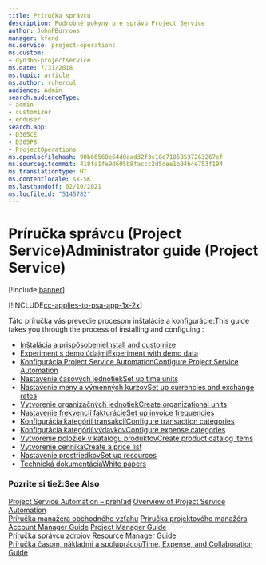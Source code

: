```yaml
---
title: Príručka správcu
description: Podrobné pokyny pre správu Project Service
author: JohnPBurrows
manager: kfend
ms.service: project-operations
ms.custom:
- dyn365-projectservice
ms.date: 7/31/2018
ms.topic: article
ms.author: ruhercul
audience: Admin
search.audienceType:
- admin
- customizer
- enduser
search.app:
- D365CE
- D365PS
- ProjectOperations
ms.openlocfilehash: 90b66560e64d0aad32f3c18e71858537263267ef
ms.sourcegitcommit: 418fa1fe9d605b8faccc2d5dee1b04b4e753f194
ms.translationtype: HT
ms.contentlocale: sk-SK
ms.lasthandoff: 02/10/2021
ms.locfileid: "5145782"
---
```

# <a name="administrator-guide-project-service"></a><span data-ttu-id="ec2e9-103">Príručka správcu (Project Service)</span><span class="sxs-lookup"><span data-stu-id="ec2e9-103">Administrator guide (Project Service)</span></span>

[!include [banner](../includes/psa-now-project-operations.md)]

[!INCLUDE[cc-applies-to-psa-app-1x-2x](../includes/cc-applies-to-psa-app-1x-2x.md)]

<span data-ttu-id="ec2e9-104">Táto príručka vás prevedie procesom inštalácie a konfigurácie:</span><span class="sxs-lookup"><span data-stu-id="ec2e9-104">This guide takes you through the process of installing and configuing :</span></span>  
  
- [<span data-ttu-id="ec2e9-105">Inštalácia a prispôsobenie</span><span class="sxs-lookup"><span data-stu-id="ec2e9-105">Install and customize</span></span>](install-customize.md)
- [<span data-ttu-id="ec2e9-106">Experiment s demo údajmi</span><span class="sxs-lookup"><span data-stu-id="ec2e9-106">Experiment with demo data</span></span>](use-demo-data.md)
- [<span data-ttu-id="ec2e9-107">Konfigurácia Project Service Automation</span><span class="sxs-lookup"><span data-stu-id="ec2e9-107">Configure Project Service Automation</span></span>](configure.md)
- [<span data-ttu-id="ec2e9-108">Nastavenie časových jednotiek</span><span class="sxs-lookup"><span data-stu-id="ec2e9-108">Set up time units</span></span>](set-up-time-units.md)
- [<span data-ttu-id="ec2e9-109">Nastavenie meny a výmenných kurzov</span><span class="sxs-lookup"><span data-stu-id="ec2e9-109">Set up currencies and exchange rates</span></span>](set-up-currencies-exchange-rates.md)
- [<span data-ttu-id="ec2e9-110">Vytvorenie organizačných jednotiek</span><span class="sxs-lookup"><span data-stu-id="ec2e9-110">Create organizational units</span></span>](create-organizational-units.md)
- [<span data-ttu-id="ec2e9-111">Nastavenie frekvencií fakturácie</span><span class="sxs-lookup"><span data-stu-id="ec2e9-111">Set up invoice frequencies</span></span>](set-up-invoice-frequencies.md)
- [<span data-ttu-id="ec2e9-112">Konfigurácia kategórií transakcií</span><span class="sxs-lookup"><span data-stu-id="ec2e9-112">Configure transaction categories</span></span>](configure-transaction-categories.md)
- [<span data-ttu-id="ec2e9-113">Konfigurácia kategórií výdavkov</span><span class="sxs-lookup"><span data-stu-id="ec2e9-113">Configure expense categories</span></span>](configure-expense-categories.md)
- [<span data-ttu-id="ec2e9-114">Vytvorenie položiek v katalógu produktov</span><span class="sxs-lookup"><span data-stu-id="ec2e9-114">Create product catalog items</span></span>](create-product-catalog-items.md)
- [<span data-ttu-id="ec2e9-115">Vytvorenie cenníka</span><span class="sxs-lookup"><span data-stu-id="ec2e9-115">Create a price list</span></span>](create-price-list.md)
- [<span data-ttu-id="ec2e9-116">Nastavenie prostriedkov</span><span class="sxs-lookup"><span data-stu-id="ec2e9-116">Set up resources</span></span>](set-up-resources.md)
- [<span data-ttu-id="ec2e9-117">Technická dokumentácia</span><span class="sxs-lookup"><span data-stu-id="ec2e9-117">White papers</span></span>](white-papers.md)
  
### <a name="see-also"></a><span data-ttu-id="ec2e9-118">Pozrite si tiež:</span><span class="sxs-lookup"><span data-stu-id="ec2e9-118">See Also</span></span>  
 <span data-ttu-id="ec2e9-119">[Project Service Automation – prehľad](../psa/overview.md)  </span><span class="sxs-lookup"><span data-stu-id="ec2e9-119">[Overview of Project Service Automation](../psa/overview.md)  </span></span>  
 <span data-ttu-id="ec2e9-120">[Príručka manažéra obchodného vzťahu](../psa/account-manager-guide.md) [Príručka projektového manažéra](../psa/project-manager-guide.md) </span><span class="sxs-lookup"><span data-stu-id="ec2e9-120">[Account Manager Guide](../psa/account-manager-guide.md) [Project Manager Guide](../psa/project-manager-guide.md) </span></span>  
 <span data-ttu-id="ec2e9-121">[Príručka správcu zdrojov](../psa/resource-manager-guide.md) </span><span class="sxs-lookup"><span data-stu-id="ec2e9-121">[Resource Manager Guide](../psa/resource-manager-guide.md) </span></span>  
 [<span data-ttu-id="ec2e9-122">Príručka časom, nákladmi a spoluprácou</span><span class="sxs-lookup"><span data-stu-id="ec2e9-122">Time, Expense, and Collaboration Guide</span></span>](../psa/time-expense-collaboration-guide.md)
